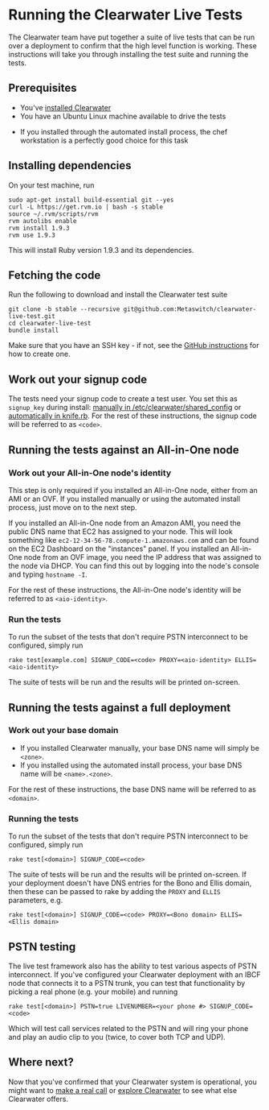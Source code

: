 # Running the Clearwater Live Tests

The Clearwater team have put together a suite of live tests that can be run over a deployment to confirm that the high level function is working.  These instructions will take you through installing the test suite and running the tests.

## Prerequisites

* You've [installed Clearwater](Installation_Instructions.md)
* You have an Ubuntu Linux machine available to drive the tests
 - If you installed through the automated install process, the chef workstation is a perfectly good choice for this task

## Installing dependencies

On your test machine, run

    sudo apt-get install build-essential git --yes
    curl -L https://get.rvm.io | bash -s stable
    source ~/.rvm/scripts/rvm
    rvm autolibs enable
    rvm install 1.9.3
    rvm use 1.9.3

This will install Ruby version 1.9.3 and its dependencies.

## Fetching the code

Run the following to download and install the Clearwater test suite

    git clone -b stable --recursive git@github.com:Metaswitch/clearwater-live-test.git
    cd clearwater-live-test
    bundle install

Make sure that you have an SSH key - if not, see the [GitHub instructions](https://help.github.com/articles/generating-ssh-keys) for how to create one.

## Work out your signup code

The tests need your signup code to create a test user.
You set this as `signup_key` during install:
[manually in /etc/clearwater/shared_config](Manual_Install.md)
or [automatically in knife.rb](Installing_a_Chef_workstation.md). For the rest of these instructions, the
signup code will be referred to as `<code>`.

## Running the tests against an All-in-One node

### Work out your All-in-One node's identity

This step is only required if you installed an All-in-One node, either from an AMI or an OVF.  If you installed manually or using the automated install process, just move on to the next step.

If you installed an All-in-One node from an Amazon AMI, you need the public DNS name that EC2 has assigned to your node.  This will look something like `ec2-12-34-56-78.compute-1.amazonaws.com` and can be found on the EC2 Dashboard on the "instances" panel.
If you installed an All-in-One node from an OVF image, you need the IP address that was assigned to the node via DHCP.  You can find this out by logging into the node's console and typing `hostname -I`.

For the rest of these instructions, the All-in-One node's identity will be referred to as `<aio-identity>`.

### Run the tests

To run the subset of the tests that don't require PSTN interconnect to be configured, simply run

    rake test[example.com] SIGNUP_CODE=<code> PROXY=<aio-identity> ELLIS=<aio-identity>

The suite of tests will be run and the results will be printed on-screen.

## Running the tests against a full deployment

### Work out your base domain

- If you installed Clearwater manually, your base DNS name will simply be `<zone>`.
- If you installed using the automated install process, your base DNS name will be `<name>.<zone>`.

For the rest of these instructions, the base DNS name will be referred to as `<domain>`.

### Running the tests

To run the subset of the tests that don't require PSTN interconnect to be configured, simply run

    rake test[<domain>] SIGNUP_CODE=<code>

The suite of tests will be run and the results will be printed on-screen. If your deployment doesn't have DNS entries for the Bono and Ellis domain, then these can be passed to rake by adding the `PROXY` and `ELLIS` parameters, e.g.

    rake test[<domain>] SIGNUP_CODE=<code> PROXY=<Bono domain> ELLIS=<Ellis domain>

## PSTN testing

The live test framework also has the ability to test various aspects of PSTN interconnect.  If you've configured your Clearwater deployment with an IBCF node that connects it to a PSTN trunk, you can test that functionality by picking a real phone (e.g. your mobile) and running

    rake test[<domain>] PSTN=true LIVENUMBER=<your phone #> SIGNUP_CODE=<code>

Which will test call services related to the PSTN and will ring your phone and play an audio clip to you (twice, to cover both TCP and UDP).

## Where next?

Now that you've confirmed that your Clearwater system is operational, you might want to [make a real call](Making_your_first_call.md) or [explore Clearwater](Exploring_Clearwater.md) to see what else Clearwater offers.
